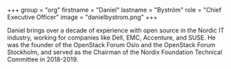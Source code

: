+++
group = "org"
firstname = "Daniel"
lastname = "Byström"
role = "Chief Executive Officer"
image = "danielbystrom.png"
+++

Daniel brings over a decade of experience with open source in the Nordic IT industry, working for companies like Dell, EMC, Accenture, and SUSE. He was the founder of the OpenStack Forum Oslo and the OpenStack Forum Stockholm, and served as the Chairman of the Nordix Foundation Technical Committee in 2018-2019.
